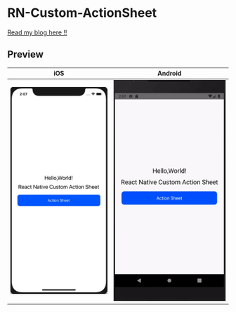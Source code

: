# RN-Custom-ActionSheet


[Read my blog here !!]()


## Preview

| iOS                                          | Android                                      |
|----------------------------------------------|----------------------------------------------|
| ![](iOS.gif)                                 | ![](android.gif)                             |
